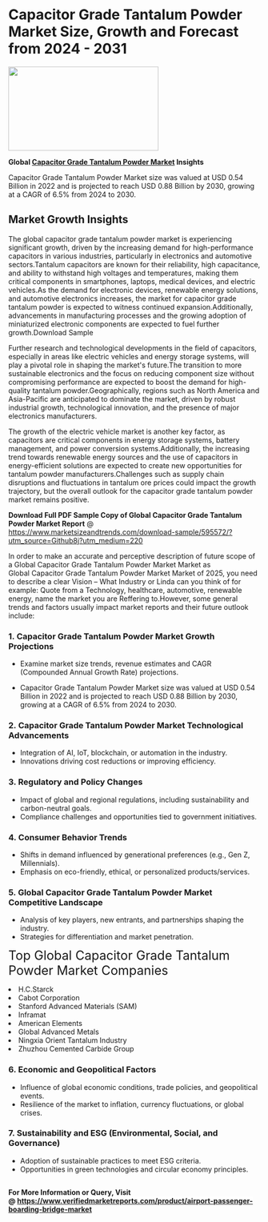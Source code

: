 <H1>Capacitor Grade Tantalum Powder Market Size, Growth and Forecast from 2024 - 2031</H1><img class="aligncenter size-medium wp-image-584254" src="https://thirdeyenews.in/wp-content/uploads/2024/09/Global-Market-Research-300x168.jpeg" alt="" width="300" height="168" /><p><strong>Global&nbsp;<a href="https://www.marketsizeandtrends.com/download-sample/595572/?utm_source=Github8j?utm_medium=220">Capacitor Grade Tantalum Powder Market</a> Insights</strong></p><p>Capacitor Grade Tantalum Powder Market size was valued at USD 0.54 Billion in 2022 and is projected to reach USD 0.88 Billion by 2030, growing at a CAGR of 6.5% from 2024 to 2030.</p><p><h2>Market Growth Insights</h2> <p>The global capacitor grade tantalum powder market is experiencing significant growth, driven by the increasing demand for high-performance capacitors in various industries, particularly in electronics and automotive sectors.Tantalum capacitors are known for their reliability, high capacitance, and ability to withstand high voltages and temperatures, making them critical components in smartphones, laptops, medical devices, and electric vehicles.As the demand for electronic devices, renewable energy solutions, and automotive electronics increases, the market for capacitor grade tantalum powder is expected to witness continued expansion.Additionally, advancements in manufacturing processes and the growing adoption of miniaturized electronic components are expected to fuel further growth.Download Sample</p> <p>Further research and technological developments in the field of capacitors, especially in areas like electric vehicles and energy storage systems, will play a pivotal role in shaping the market's future.The transition to more sustainable electronics and the focus on reducing component size without compromising performance are expected to boost the demand for high-quality tantalum powder.Geographically, regions such as North America and Asia-Pacific are anticipated to dominate the market, driven by robust industrial growth, technological innovation, and the presence of major electronics manufacturers.</p> <p>The growth of the electric vehicle market is another key factor, as capacitors are critical components in energy storage systems, battery management, and power conversion systems.Additionally, the increasing trend towards renewable energy sources and the use of capacitors in energy-efficient solutions are expected to create new opportunities for tantalum powder manufacturers.Challenges such as supply chain disruptions and fluctuations in tantalum ore prices could impact the growth trajectory, but the overall outlook for the capacitor grade tantalum powder market remains positive.</p> <p></p><p><span class=""><strong>Download Full PDF Sample Copy of Global Capacitor Grade Tantalum Powder Market Report</strong> @ <a href="https://www.marketsizeandtrends.com/download-sample/595572/?utm_source=Github8j?utm_medium=220" target="_blank">https://www.marketsizeandtrends.com/download-sample/595572/?utm_source=Github8j?utm_medium=220</a></span></p><p>In order to make an accurate and perceptive description of future scope of a Global&nbsp;Capacitor Grade Tantalum Powder Market Market as Global&nbsp;Capacitor Grade Tantalum Powder Market Market of 2025, you need to describe a clear Vision &ndash; What Industry or Linda can you think of for example: Quote from a Technology, healthcare, automotive, renewable energy, name the market you are Reffering to.However, some general trends and factors usually impact market reports and their future outlook include:</p><h3>1.&nbsp;<strong>Capacitor Grade Tantalum Powder Market Growth Projections</strong></h3><ul><li>Examine market size trends, revenue estimates and CAGR (Compounded Annual Growth Rate) projections.</li><li><p>Capacitor Grade Tantalum Powder Market size was valued at USD 0.54 Billion in 2022 and is projected to reach USD 0.88 Billion by 2030, growing at a CAGR of 6.5% from 2024 to 2030.</p></li></ul><h3>2.&nbsp;<strong>Capacitor Grade Tantalum Powder Market Technological Advancements</strong></h3><ul><li>Integration of AI, IoT, blockchain, or automation in the industry.</li><li>Innovations driving cost reductions or improving efficiency.</li></ul><h3>3.&nbsp;<strong>Regulatory and Policy Changes</strong></h3><ul><li>Impact of global and regional regulations, including sustainability and carbon-neutral goals.</li><li>Compliance challenges and opportunities tied to government initiatives.</li></ul><h3>4.&nbsp;<strong>Consumer Behavior Trends</strong></h3><ul><li>Shifts in demand influenced by generational preferences (e.g., Gen Z, Millennials).</li><li>Emphasis on eco-friendly, ethical, or personalized products/services.</li></ul><h3>5.&nbsp;<strong>Global Capacitor Grade Tantalum Powder Market Competitive Landscape</strong></h3><ul><li>Analysis of key players, new entrants, and partnerships shaping the industry.</li><li>Strategies for differentiation and market penetration.</li></ul><p data-pm-slice="1 1 []"><span style="color: inherit; font-family: inherit; font-size: 25px;">Top Global Capacitor Grade Tantalum Powder Market Companies</span></p><div class="" data-test-id=""><p><li>H.C.Starck</li><li> Cabot Corporation</li><li> Stanford Advanced Materials (SAM)</li><li> Inframat</li><li> American Elements</li><li> Global Advanced Metals</li><li> Ningxia Orient Tantalum Industry</li><li> Zhuzhou Cemented Carbide Group</li></p></div><h3>6.&nbsp;<strong>Economic and Geopolitical Factors</strong></h3><ul><li>Influence of global economic conditions, trade policies, and geopolitical events.</li><li>Resilience of the market to inflation, currency fluctuations, or global crises.</li></ul><h3>7.&nbsp;<strong>Sustainability and ESG (Environmental, Social, and Governance)</strong></h3><ul><li>Adoption of sustainable practices to meet ESG criteria.</li><li>Opportunities in green technologies and circular economy principles.</li></ul><h2><strong style="font-size: 14px;">For More Information or Query, Visit @&nbsp;</strong><a style="background-color: #ffffff; font-size: 14px;" href="https://www.marketsizeandtrends.com/report/capacitor-grade-tantalum-powder-market/" target="_blank">https://www.verifiedmarketreports.com/product/airport-passenger-boarding-bridge-market</a></h2>
